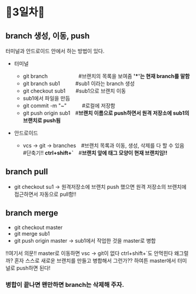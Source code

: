 # 🦄3일차🦄

## branch 생성, 이동, push
터미널과 안드로이드 안에서 하는 방법이 있다.

- 터미널
  - git branch　　　　　　#브랜치의 목록을 보여줌 __'*'는 현재 branch를 말함__
  - git branch sub1　　　#sub1 이라는 branch 생성
  - git checkout sub1　　#sub1으로 브랜치 이동
  - sub1에서 파일을 만듬
  - git commit -m "~"　　　#로컬에 저장함
  - git push origin sub1　#__브랜치 이름으로 push하면서 원격 저장소에 sub1의 브랜치로 push됨__ 
 
 - 안드로이드
   - vcs -> git -> branches　#브랜치 목록과 이동, 생성, 삭제를 다 할 수 있음　#단축기!! __ctrl+shift+`__　#__브랜치 앞에 태그 모양이 현재 브랜치임!!__
   
## branch pull
- git checkout su1  -> 원격저장소에 브랜치 push 했으면 원격 저장소의 브랜치에 접근하면서 자동으로 pull함!!

## branch merge
- git checkout master
- git merge sub1
- git push origin master -> sub1에서 작업한 것을 master로 병합

!!여기서 의문!!
master로 이동하면 vsc -> git이 없다 ctrl+shift+`도 안먹힌다 왜그럴까? 혼자 스스로 새로운 브랜치를 만들고 병합해서 그런가??
하여튼 master에서 터미널로 push하면 된다!

### 병합이 끝나면 왠만하면 branch는 삭제해 주자.
